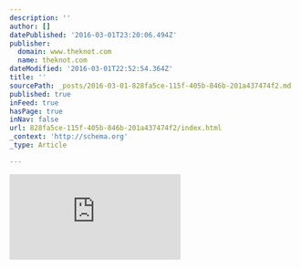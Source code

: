 ```yaml
---
description: ''
author: []
datePublished: '2016-03-01T23:20:06.494Z'
publisher:
  domain: www.theknot.com
  name: theknot.com
dateModified: '2016-03-01T22:52:54.364Z'
title: ''
sourcePath: _posts/2016-03-01-828fa5ce-115f-405b-846b-201a437474f2.md
published: true
inFeed: true
hasPage: true
inNav: false
url: 828fa5ce-115f-405b-846b-201a437474f2/index.html
_context: 'http://schema.org'
_type: Article

---
```

![](https://media.front.xoedge.com/images/68eb1a48-0aad-42e4-9346-93dfebbace2d~rt_180-cr_0.571.2583.1862-rs_1800.h)